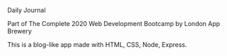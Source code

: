 Daily Journal

Part of The Complete 2020 Web Development Bootcamp by London App Brewery

This is a blog-like app made with HTML, CSS, Node, Express.